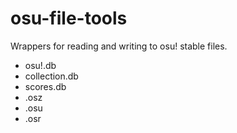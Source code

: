 # osu-file-tools

Wrappers for reading and writing to osu! stable files.

- osu!.db
- collection.db
- scores.db
- .osz 
- .osu 
- .osr 
